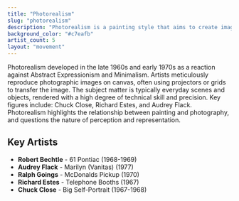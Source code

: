 ```yaml
---
title: "Photorealism"
slug: "photorealism"
description: "Photorealism is a painting style that aims to create images that are as realistic and detailed as photographs."
background_color: "#c7eafb"
artist_count: 5
layout: "movement"
---
```


Photorealism developed in the late 1960s and early 1970s as a reaction against Abstract Expressionism and Minimalism. Artists meticulously reproduce photographic images on canvas, often using projectors or grids to transfer the image. The subject matter is typically everyday scenes and objects, rendered with a high degree of technical skill and precision. Key figures include: Chuck Close, Richard Estes, and Audrey Flack. Photorealism highlights the relationship between painting and photography, and questions the nature of perception and representation.

## Key Artists

- **Robert Bechtle** - 61 Pontiac (1968-1969)
- **Audrey Flack** - Marilyn (Vanitas) (1977)
- **Ralph Goings** - McDonalds Pickup (1970)
- **Richard Estes** - Telephone Booths (1967)
- **Chuck Close** - Big Self-Portrait (1967-1968)
